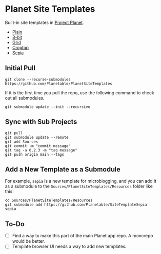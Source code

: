 # Planet Site Templates

Built-in site templates in [Project Planet](https://github.com/Planetable/Planet).

* [Plain](https://github.com/Planetable/SiteTemplatePlain)
* [8-bit](https://github.com/Planetable/SiteTemplate8bit)
* [Grid](https://github.com/Planetable/SiteTemplateGrid)
* [Croptop](https://github.com/Planetable/SiteTemplateCroptop)
* [Sepia](https://github.com/Planetable/SiteTemplateSepia)

## Initial Pull

```
git clone --recurse-submodules https://github.com/Planetable/PlanetSiteTemplates
```

If it is the first time you pull the repo, use the following command to check out all submodules.

```
git submodule update --init --recursive
```

## Sync with Sub Projects

```
git pull
git submodule update --remote
git add Sources
git commit -m "commit message"
git tag -a 0.2.3 -m "tag message"
git push origin main --tags
```

## Add a New Template as a Submodule

For example, `sepia` is a new template for microblogging, and you can add it as a submodule to the `Sources/PlanetSiteTemplates/Resources` folder like this:

```
cd Sources/PlanetSiteTemplates/Resources
git submodule add https://github.com/Planetable/SiteTemplateSepia sepia
```

## To-Do

- [ ] Find a way to make this part of the main Planet app repo. A monorepo would be better.
- [ ] Template browser UI needs a way to add new templates.